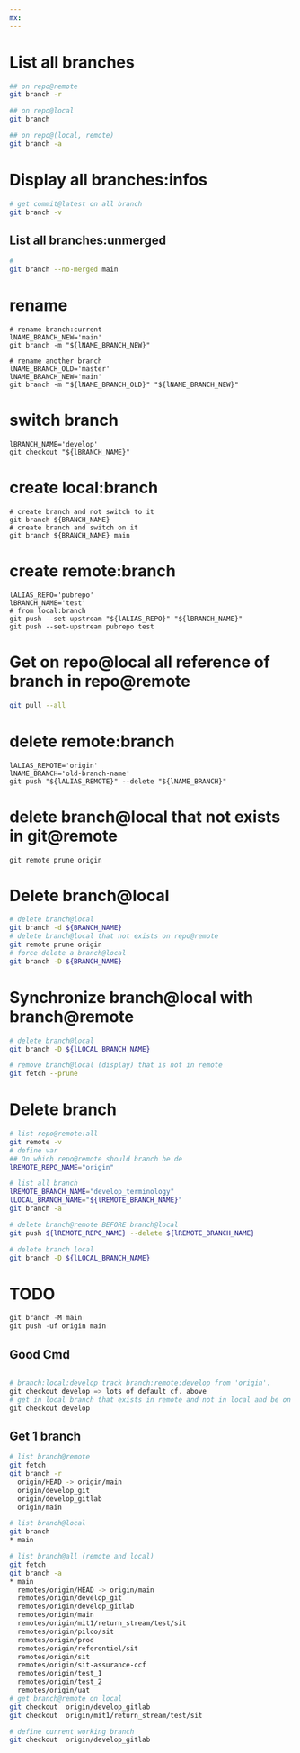 ```yaml
---
mx:  
---
```




# List all branches
```bash
## on repo@remote
git branch -r

## on repo@local
git branch

## on repo@(local, remote)
git branch -a
```

# Display all branches:infos
```bash
# get commit@latest on all branch
git branch -v
```

## List all branches:unmerged
```bash
# 
git branch --no-merged main
```



# rename
```shell
# rename branch:current
lNAME_BRANCH_NEW='main'
git branch -m "${lNAME_BRANCH_NEW}"

# rename another branch
lNAME_BRANCH_OLD='master'
lNAME_BRANCH_NEW='main'
git branch -m "${lNAME_BRANCH_OLD}" "${lNAME_BRANCH_NEW}"
```

# switch branch
```shell
lBRANCH_NAME='develop'
git checkout "${lBRANCH_NAME}"
```

# create local:branch
```shell
# create branch and not switch to it
git branch ${BRANCH_NAME}
# create branch and switch on it
git branch ${BRANCH_NAME} main
```

# create remote:branch
```shell
lALIAS_REPO='pubrepo'
lBRANCH_NAME='test'
# from local:branch
git push --set-upstream "${lALIAS_REPO}" "${lBRANCH_NAME}"
git push --set-upstream pubrepo test
```



# Get on repo@local all reference of branch in repo@remote
```bash
git pull --all
```

# delete remote:branch
```shell
lALIAS_REMOTE='origin'
lNAME_BRANCH='old-branch-name'
git push "${lALIAS_REMOTE}" --delete "${lNAME_BRANCH}"
```

# delete branch@local that not exists in git@remote
```
git remote prune origin
```

# Delete branch@local 
```bash
# delete branch@local
git branch -d ${BRANCH_NAME}
# delete branch@local that not exists on repo@remote
git remote prune origin
# force delete a branch@local
git branch -D ${BRANCH_NAME}
```


# Synchronize branch@local with branch@remote
```bash
# delete branch@local
git branch -D ${lLOCAL_BRANCH_NAME}

# remove branch@local (display) that is not in remote
git fetch --prune
``` 

# Delete branch
```bash
# list repo@remote:all
git remote -v
# define var
## On which repo@remote should branch be de
lREMOTE_REPO_NAME="origin"

# list all branch
lREMOTE_BRANCH_NAME="develop_terminology"
lLOCAL_BRANCH_NAME="${lREMOTE_BRANCH_NAME}"
git branch -a

# delete branch@remote BEFORE branch@local
git push ${lREMOTE_REPO_NAME} --delete ${lREMOTE_BRANCH_NAME}

# delete branch local
git branch -D ${lLOCAL_BRANCH_NAME}
```

# TODO

```powershell
git branch -M main
git push -uf origin main

```


## Good Cmd
```powershell

# branch:local:develop track branch:remote:develop from 'origin'.
git checkout develop => lots of default cf. above
# get in local branch that exists in remote and not in local and be on that branch in local
git checkout develop
```
## Get 1 branch
```bash
# list branch@remote
git fetch
git branch -r
  origin/HEAD -> origin/main
  origin/develop_git
  origin/develop_gitlab
  origin/main

# list branch@local
git branch
* main

# list branch@all (remote and local)
git fetch
git branch -a
* main
  remotes/origin/HEAD -> origin/main
  remotes/origin/develop_git
  remotes/origin/develop_gitlab
  remotes/origin/main
  remotes/origin/mit1/return_stream/test/sit
  remotes/origin/pilco/sit
  remotes/origin/prod
  remotes/origin/referentiel/sit
  remotes/origin/sit
  remotes/origin/sit-assurance-ccf
  remotes/origin/test_1
  remotes/origin/test_2
  remotes/origin/uat
# get branch@remote on local
git checkout  origin/develop_gitlab
git checkout  origin/mit1/return_stream/test/sit

# define current working branch
git checkout  origin/develop_gitlab

```
